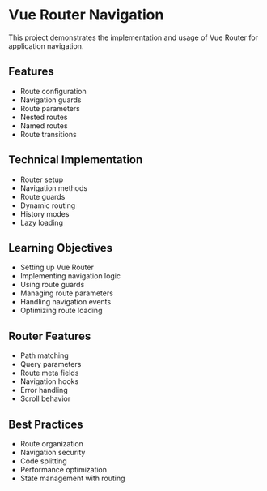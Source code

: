 # Vue Router Navigation

This project demonstrates the implementation and usage of Vue Router for application navigation.

## Features

- Route configuration
- Navigation guards
- Route parameters
- Nested routes
- Named routes
- Route transitions

## Technical Implementation

- Router setup
- Navigation methods
- Route guards
- Dynamic routing
- History modes
- Lazy loading

## Learning Objectives

- Setting up Vue Router
- Implementing navigation logic
- Using route guards
- Managing route parameters
- Handling navigation events
- Optimizing route loading

## Router Features

- Path matching
- Query parameters
- Route meta fields
- Navigation hooks
- Error handling
- Scroll behavior

## Best Practices

- Route organization
- Navigation security
- Code splitting
- Performance optimization
- State management with routing